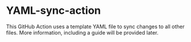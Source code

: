 # YAML-sync-action
This GitHub Action uses a template YAML file to sync changes to all other files.
More information, including a guide will be provided later.
